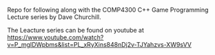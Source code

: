 Repo for following along with the COMP4300 C++ Game Programming Lecture series by Dave Churchill.

The Leacture series can be found on youtube at https://www.youtube.com/watch?v=P_mgIDWpbms&list=PL_xRyXins848nDj2v-TJYahzvs-XW9sVV
